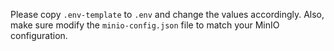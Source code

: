 Please copy `.env-template` to `.env` and change the values accordingly.
Also, make sure modify the `minio-config.json` file to match your MinIO configuration.